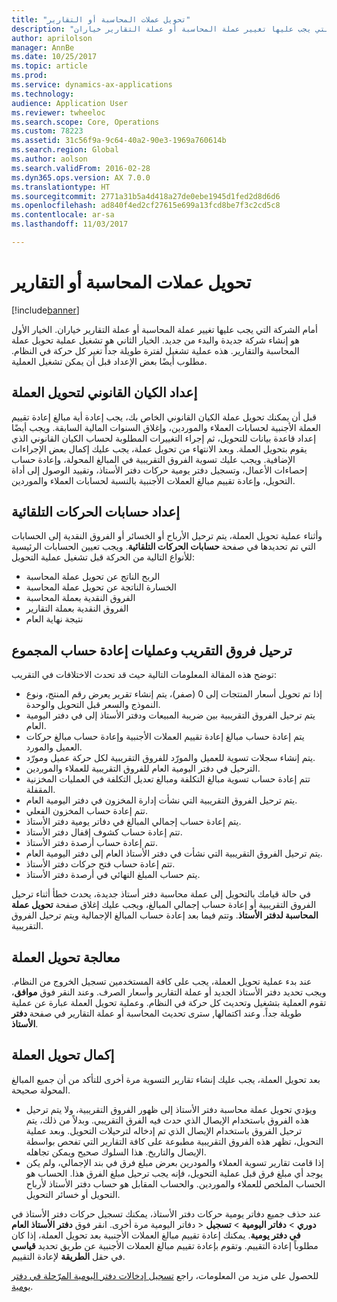 ```yaml
---
title: "تحويل عملات المحاسبة أو التقارير"
description: "أمام الشركة التي يجب عليها تغيير عملة المحاسبة أو عملة التقارير خياران."
author: aprilolson
manager: AnnBe
ms.date: 10/25/2017
ms.topic: article
ms.prod: 
ms.service: dynamics-ax-applications
ms.technology: 
audience: Application User
ms.reviewer: twheeloc
ms.search.scope: Core, Operations
ms.custom: 78223
ms.assetid: 31c56f9a-9c64-40a2-90e3-1969a760614b
ms.search.region: Global
ms.author: aolson
ms.search.validFrom: 2016-02-28
ms.dyn365.ops.version: AX 7.0.0
ms.translationtype: HT
ms.sourcegitcommit: 2771a31b5a4d418a27de0ebe1945d1fed2d8d6d6
ms.openlocfilehash: ad840f4ed2cf27615e699a13fcd8be7f3c2cd5c8
ms.contentlocale: ar-sa
ms.lasthandoff: 11/03/2017

---
```


# <a name="convert-accounting-or-reporting-currencies"></a>تحويل عملات المحاسبة أو التقارير

[!include[banner](../includes/banner.md)]


أمام الشركة التي يجب عليها تغيير عملة المحاسبة أو عملة التقارير خياران. الخيار الأول هو إنشاء شركة جديدة والبدء من جديد. الخيار الثاني هو تشغيل عملية تحويل عملة المحاسبة والتقارير. هذه عملية تشغيل لفترة طويلة جداً تغير كل حركة في النظام. مطلوب أيضًا بعض الإعداد قبل أن يمكن تشغيل العملية.

## <a name="preparing-the-legal-entity-for-currency-conversion"></a>إعداد الكيان القانوني لتحويل العملة
قبل أن يمكنك تحويل عملة الكيان القانوني الخاص بك، يجب إعادة أية مبالغ إعادة تقييم العملة الأجنبية لحسابات العملاء والموردين، وإغلاق السنوات المالية السابقة. ويجب أيضًا إعداد قاعدة بيانات للتحويل، ثم إجراء التغييرات المطلوبة لحساب الكيان القانوني الذي يقوم بتحويل العملة. وبعد الانتهاء من تحويل عملة، يجب عليك إكمال بعض الإجراءات الإضافية. ويجب عليك تسوية الفروق التقريبية في المبالغ المحولة، وإعادة حساب إحصاءات الأعمال، وتسجيل دفتر يومية حركات دفتر الأستاذ، وتقييد الوصول إلى أداة التحويل، وإعادة تقييم مبالغ العملات الأجنبية بالنسبة لحسابات العملاء والموردين.

## <a name="setting-up-accounts-for-automatic-transactions"></a>إعداد حسابات الحركات التلقائية
وأثناء عملية تحويل العملة، يتم ترحيل الأرباح أو الخسائر أو الفروق النقدية إلى الحسابات التي تم تحديدها في صفحة **حسابات الحركات التلقائية**. ويجب تعيين الحسابات الرئيسية للأنواع التالية من الحركة قبل تشغيل عملية التحويل:

-   الربح الناتج عن تحويل عملة المحاسبة
-   الخسارة الناتجة عن تحويل عملة المحاسبة
-   الفروق النقدية بعملة المحاسبة
-   الفروق النقدية بعملة التقارير
-   نتيجة نهاية العام

## <a name="posting-rounding-differences-and-sum-recalculations"></a>ترحيل فروق التقريب وعمليات إعادة حساب المجموع
توضح هذه المقالة المعلومات التالية حيث قد تحدث الاختلافات في التقريب:

-   إذا تم تحويل أسعار المنتجات إلى 0 (صفر)، يتم إنشاء تقرير يعرض رقم المنتج، ونوع النموذج والسعر قبل التحويل والوحدة.
-   يتم ترحيل الفروق التقريبية بين ضريبة المبيعات ودفتر الأستاذ إلى في دفتر اليومية العام.
-   يتم إعادة حساب مبالغ إعادة تقييم العملات الأجنبية وإعادة حساب مبالغ حركات العميل والمورد.
-   يتم إنشاء سجلات تسوية للعميل والمورّد للفروق التقريبية لكل حركة عميل ومورّد.
-   الترحيل في دفتر اليومية العام للفروق التقريبية للعملاء والموردين.
-   تتم إعادة حساب تسوية مبالغ التكلفة ومبالغ تعديل التكلفة في العمليات المخزنية المقفلة.
-   يتم ترحيل الفروق التقريبية التي نشأت إدارة المخزون في دفتر اليومية العام.
-   تتم إعادة حساب المخزون الفعلي.
-   يتم إعادة حساب إجمالي المبالغ في دفاتر يومية دفتر الأستاذ.
-   تتم إعادة حساب كشوف إقفال دفتر الأستاذ.
-   تتم إعادة حساب أرصدة دفتر الأستاذ.
-   يتم ترحيل الفروق التقريبية التي نشأت في دفتر الأستاذ العام إلى دفتر اليومية العام.
-   تتم إعادة حساب فتح حركات دفتر الأستاذ.
-   يتم حساب المبلغ النهائي في أرصدة دفتر الأستاذ.

في حالة قيامك بالتحويل إلى عملة محاسبة دفتر أستاذ جديدة، يحدث خطأ أثناء ترحيل الفروق التقريبية أو إعادة حساب إجمالي المبالغ، ويجب عليك إغلاق صفحة **تحويل عملة المحاسبة لدفتر الأستاذ‬**. وتتم فيما بعد إعادة حساب المبالغ الإجمالية ويتم ترحيل الفروق التقريبية.

## <a name="processing-the-currency-conversion"></a>معالجة تحويل العملة
عند بدء عملية تحويل العملة، يجب على كافة المستخدمين تسجيل الخروج من النظام. ويجب تحديد دفتر الأستاذ الجديد أو عملة التقارير وأسعار الصرف. وعند النقر فوق **موافق**، تقوم العملية بتشغيل وتحديث كل حركة في النظام. وعملية تحويل العملة عبارة عن عملية طويلة جداً. وعند اكتمالها, سترى تحديث المحاسبة أو عملة التقارير في صفحة **دفتر الأستاذ**.

## <a name="completing-the-currency-conversion"></a>إكمال تحويل العملة
بعد تحويل العملة، يجب عليك إنشاء تقارير التسوية مرة أخرى للتأكد من أن جميع المبالغ المحولة صحيحة.

-   ويؤدي تحويل عملة محاسبة دفتر الأستاذ إلى ظهور الفروق التقريبية، ولا يتم ترحيل هذه الفروق باستخدام الإيصال الذي حدث فيه الفرق التقريبي. وبدلاً من ذلك، يتم ترحيل الفروق باستخدام الإيصال الذي تم إدخاله لترحيلات التحويل. وبعد عملية التحويل، تظهر هذه الفروق التقريبية مطبوعة على كافة التقارير التي تفحص بواسطة الإيصال والتاريخ. هذا السلوك صحيح ويمكن تجاهله.
-   إذا قامت تقارير تسوية العملاء والمودرين بعرض مبلغ فرق في بند الإجمالي، ولم يكن يوجد أي مبلغ فرق قبل عملية التحويل، فإنه يجب ترحيل مبلغ الفرق هذا. الحساب هو الحساب الملخص للعملاء والموردين. والحساب المقابل هو حساب دفتر الأستاذ لأرباح التحويل أو خسائر التحويل.

عند حذف جميع دفاتر يومية حركات دفتر الأستاذ، يمكنك تسجيل حركات دفتر الأستاذ في دفاتر اليومية مرة أخرى. انقر فوق **دفتر الأستاذ العام** &gt; **‎دوري** &gt; **دفاتر اليومية** &gt; **تسجيل في دفتر يومية**. يمكنك إعادة تقييم مبالغ العملات الأجنبية بعد تحويل العملة، إذا كان مطلوباً إعادة التقييم. وتقوم بإعادة تقييم مبالغ العملات الأجنبية عن طريق تحديد **قياسي** في حقل **الطريقة** لإعادة التقييم.

للحصول على مزيد من المعلومات، راجع [تسجيل إدخالات دفتر اليومية المرّحلة في دفتر يومية‬](tasks/journalize-posted-journal-entries.md).


